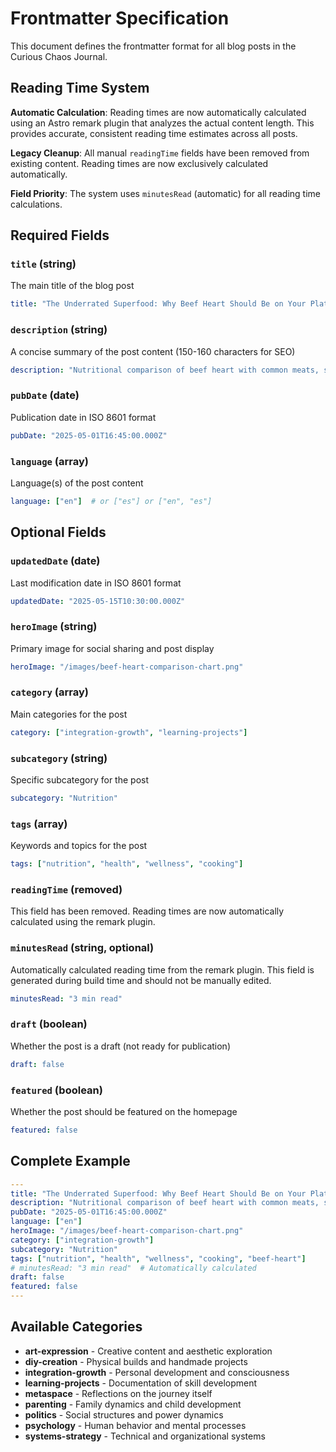 # Frontmatter Specification

This document defines the frontmatter format for all blog posts in the Curious Chaos Journal.

## Reading Time System

**Automatic Calculation**: Reading times are now automatically calculated using an Astro remark plugin that analyzes the actual content length. This provides accurate, consistent reading time estimates across all posts.

**Legacy Cleanup**: All manual `readingTime` fields have been removed from existing content. Reading times are now exclusively calculated automatically.

**Field Priority**: The system uses `minutesRead` (automatic) for all reading time calculations.

## Required Fields

### `title` (string)
The main title of the blog post
```yaml
title: "The Underrated Superfood: Why Beef Heart Should Be on Your Plate"
```

### `description` (string)
A concise summary of the post content (150-160 characters for SEO)
```yaml
description: "Nutritional comparison of beef heart with common meats, showing its iron, B12, zinc, and CoQ10 content."
```

### `pubDate` (date)
Publication date in ISO 8601 format
```yaml
pubDate: "2025-05-01T16:45:00.000Z"
```

### `language` (array)
Language(s) of the post content
```yaml
language: ["en"]  # or ["es"] or ["en", "es"]
```

## Optional Fields

### `updatedDate` (date)
Last modification date in ISO 8601 format
```yaml
updatedDate: "2025-05-15T10:30:00.000Z"
```

### `heroImage` (string)
Primary image for social sharing and post display
```yaml
heroImage: "/images/beef-heart-comparison-chart.png"
```

### `category` (array)
Main categories for the post
```yaml
category: ["integration-growth", "learning-projects"]
```

### `subcategory` (string)
Specific subcategory for the post
```yaml
subcategory: "Nutrition"
```

### `tags` (array)
Keywords and topics for the post
```yaml
tags: ["nutrition", "health", "wellness", "cooking"]
```

### `readingTime` (removed)
This field has been removed. Reading times are now automatically calculated using the remark plugin.

### `minutesRead` (string, optional)
Automatically calculated reading time from the remark plugin. This field is generated during build time and should not be manually edited.
```yaml
minutesRead: "3 min read"
```

### `draft` (boolean)
Whether the post is a draft (not ready for publication)
```yaml
draft: false
```

### `featured` (boolean)
Whether the post should be featured on the homepage
```yaml
featured: false
```

## Complete Example

```yaml
---
title: "The Underrated Superfood: Why Beef Heart Should Be on Your Plate"
description: "Nutritional comparison of beef heart with common meats, showing its iron, B12, zinc, and CoQ10 content."
pubDate: "2025-05-01T16:45:00.000Z"
language: ["en"]
heroImage: "/images/beef-heart-comparison-chart.png"
category: ["integration-growth"]
subcategory: "Nutrition"
tags: ["nutrition", "health", "wellness", "cooking", "beef-heart"]
# minutesRead: "3 min read"  # Automatically calculated
draft: false
featured: false
---
```

## Available Categories

- **art-expression** - Creative content and aesthetic exploration
- **diy-creation** - Physical builds and handmade projects
- **integration-growth** - Personal development and consciousness
- **learning-projects** - Documentation of skill development
- **metaspace** - Reflections on the journey itself
- **parenting** - Family dynamics and child development
- **politics** - Social structures and power dynamics
- **psychology** - Human behavior and mental processes
- **systems-strategy** - Technical and organizational systems 